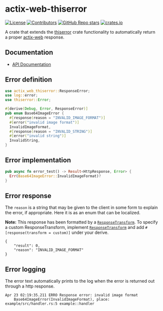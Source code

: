 # actix-web-thiserror

[![License](https://img.shields.io/github/license/enzious/actix-web-thiserror)](https://github.com/enzious/actix-web-thiserror/blob/master/LICENSE.md)
[![Contributors](https://img.shields.io/github/contributors/enzious/actix-web-thiserror)](https://github.com/enzious/actix-web-thiserror/graphs/contributors)
[![GitHub Repo stars](https://img.shields.io/github/stars/enzious/actix-web-thiserror?style=social)](https://github.com/enzious/actix-web-thiserror)
[![crates.io](https://img.shields.io/crates/v/actix-web-thiserror.svg)](https://crates.io/crates/actix-web-thiserror)

A crate that extends the [thiserror] crate functionality to automatically
return a proper [actix-web] response.

## Documentation

- [API Documentation](https://docs.rs/actix-web-thiserror)

## Error definition
```rust
use actix_web_thiserror::ResponseError;
use log::error;
use thiserror::Error;

#[derive(Debug, Error, ResponseError)]
pub enum Base64ImageError {
  #[response(reason = "INVALID_IMAGE_FORMAT")]
  #[error("invalid image format")]
  InvalidImageFormat,
  #[response(reason = "INVALID_STRING")]
  #[error("invalid string")]
  InvalidString,
}
```

## Error implementation
```rust
pub async fn error_test() -> Result<HttpResponse, Error> {
  Err(Base64ImageError::InvalidImageFormat)?
}
```

## Error response

The `reason` is a string that may be given to the client in some form to explain
the error, if appropriate. Here it is as an enum that can be localized.

**Note:** This response has been formatted by a [`ResponseTransform`][response_transform]. To specify a custom ResponseTransform, implement [`ResponseTransform`][response_transform] and add `#[response(transform = custom)]` under your derive.

```
{
    "result": 0,
    "reason": "INVALID_IMAGE_FORMAT"
}
```

## Error logging

The error text automatically prints to the log when the error is returned out
through a http response.

```
Apr 23 02:19:35.211 ERRO Response error: invalid image format
    Base64ImageError(InvalidImageFormat), place: example/src/handler.rs:5 example::handler
```

[thiserror]: https://docs.rs/thiserror
[actix-web]: https://docs.rs/actix-web
[response_transform]: crate::ResponseTransform
